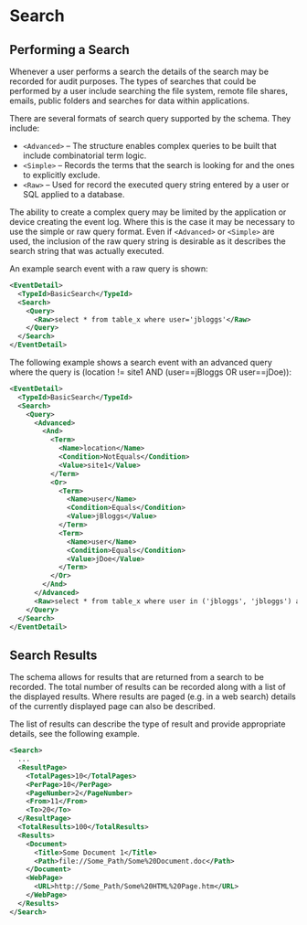 # Search

## Performing a Search
Whenever a user performs a search the details of the search may be recorded for audit purposes. The types of searches that could be performed by a user include searching the file system, remote file shares, emails, public folders and searches for data within applications.

There are several formats of search query supported by the schema. They include:

* `<Advanced>` – The structure enables complex queries to be built that include combinatorial term logic.
* `<Simple>` – Records the terms that the search is looking for and the ones to explicitly exclude.
* `<Raw>` – Used for record the executed query string entered by a user or SQL applied to a database.

The ability to create a complex query may be limited by the application or device creating the event log. Where this is the case it may be necessary to use the simple or raw query format. Even if `<Advanced>` or `<Simple>` are used, the inclusion of the raw query string is desirable as it describes the search string that was actually executed.

An example search event with a raw query is shown:

``` xml
<EventDetail>
  <TypeId>BasicSearch</TypeId>
  <Search>
    <Query>
      <Raw>select * from table_x where user='jbloggs'</Raw>
    </Query>
  </Search>
</EventDetail>
``` 

The following example shows a search event with an advanced query where the query is (location != site1 AND (user==jBloggs OR user==jDoe)):

``` xml
<EventDetail>
  <TypeId>BasicSearch</TypeId>
  <Search>
    <Query>
      <Advanced>
        <And>
          <Term>
            <Name>location</Name>
            <Condition>NotEquals</Condition>
            <Value>site1</Value>
          </Term>
          <Or>
            <Term>
              <Name>user</Name>
              <Condition>Equals</Condition>
              <Value>jBloggs</Value>
            </Term>
            <Term>
              <Name>user</Name>
              <Condition>Equals</Condition>
              <Value>jDoe</Value>
            </Term>
          </Or>
        </And>
      </Advanced>
      <Raw>select * from table_x where user in ('jbloggs', 'jbloggs') and location <> 'site1'</Raw>
    </Query>
  </Search>
</EventDetail>
``` 

## Search Results
The schema allows for results that are returned from a search to be recorded. The total number of results can be recorded along with a list of the displayed results. Where results are paged (e.g. in a web search) details of the currently displayed page can also be described.

The list of results can describe the type of result and provide appropriate details, see the following example.

``` xml
<Search>
  ...
  <ResultPage>
    <TotalPages>10</TotalPages>
    <PerPage>10</PerPage>
    <PageNumber>2</PageNumber>
    <From>11</From>
    <To>20</To>
  </ResultPage>
  <TotalResults>100</TotalResults>
  <Results>
    <Document>
      <Title>Some Document 1</Title>
      <Path>file://Some_Path/Some%20Document.doc</Path>
    </Document>
    <WebPage>
      <URL>http://Some_Path/Some%20HTML%20Page.htm</URL>
    </WebPage>
  </Results>
</Search>
``` 

